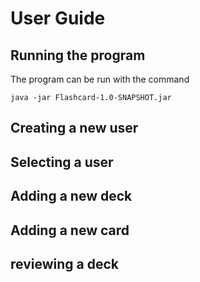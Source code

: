 # User Guide

## Running the program

The program can be run with the command


`java -jar Flashcard-1.0-SNAPSHOT.jar`


## Creating a new user

## Selecting a user

## Adding a new deck

## Adding a new card

## reviewing a deck
